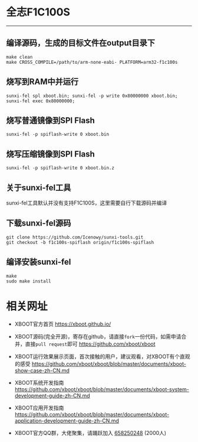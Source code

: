 # 全志F1C100S

***

## 编译源码，生成的目标文件在output目录下
```shell
make clean
make CROSS_COMPILE=/path/to/arm-none-eabi- PLATFORM=arm32-f1c100s
```

## 烧写到RAM中并运行
```shell
sunxi-fel spl xboot.bin; sunxi-fel -p write 0x80000000 xboot.bin; sunxi-fel exec 0x80000000;
```

## 烧写普通镜像到SPI Flash
```shell
sunxi-fel -p spiflash-write 0 xboot.bin
```

## 烧写压缩镜像到SPI Flash
```shell
sunxi-fel -p spiflash-write 0 xboot.bin.z
```

## 关于sunxi-fel工具

sunxi-fel工具默认并没有支持F1C100S，这里需要自行下载源码并编译

## 下载sunxi-fel源码
```shell
git clone https://github.com/Icenowy/sunxi-tools.git
git checkout -b f1c100s-spiflash origin/f1c100s-spiflash
```

## 编译安装sunxi-fel
```shell
make
sudo make install
```

# 相关网址

- XBOOT官方首页
  https://xboot.github.io/

- XBOOT源码(完全开源)，寄存在github，请直接`fork`一份代码，如需申请合并，直接`pull request`即可
  https://github.com/xboot/xboot

- XBOOT运行效果展示页面，首次接触的用户，建议观看，对XBOOT有个直观的感受
  https://github.com/xboot/xboot/blob/master/documents/xboot-show-case-zh-CN.md

- XBOOT系统开发指南
  https://github.com/xboot/xboot/blob/master/documents/xboot-system-development-guide-zh-CN.md

- XBOOT应用开发指南
  https://github.com/xboot/xboot/blob/master/documents/xboot-application-development-guide-zh-CN.md

- XBOOT官方QQ群，大佬聚集，请踊跃加入
  [658250248](https://jq.qq.com/?_wv=1027&k=5BOkXYO) (2000人)